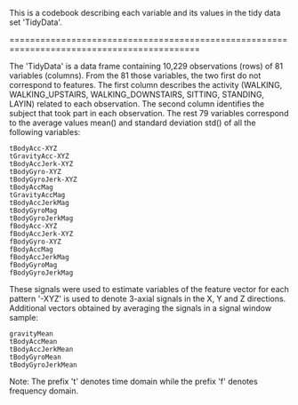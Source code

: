 This is a codebook describing each variable and its values in the tidy data set 'TidyData'.

===========================================================================================

The 'TidyData' is a data frame containing 10,229 observations (rows) of 81 variables (columns). From the 81 those variables, the two first do not correspond to features. The first column describes the activity (WALKING, WALKING_UPSTAIRS, WALKING_DOWNSTAIRS, SITTING, STANDING, LAYIN) related to each observation. The second column identifies the subject that took part in each observation. The rest 79 variables correspond to the average values mean() and standard deviation std() of all the following variables:

    tBodyAcc-XYZ
    tGravityAcc-XYZ
    tBodyAccJerk-XYZ
    tBodyGyro-XYZ
    tBodyGyroJerk-XYZ
    tBodyAccMag
    tGravityAccMag
    tBodyAccJerkMag
    tBodyGyroMag
    tBodyGyroJerkMag
    fBodyAcc-XYZ
    fBodyAccJerk-XYZ
    fBodyGyro-XYZ
    fBodyAccMag
    fBodyAccJerkMag
    fBodyGyroMag
    fBodyGyroJerkMag

These signals were used to estimate variables of the feature vector for each pattern '-XYZ' is used to denote 3-axial signals in the X, Y and Z directions. Additional vectors obtained by averaging the signals in a signal window sample:

    gravityMean
    tBodyAccMean
    tBodyAccJerkMean
    tBodyGyroMean
    tBodyGyroJerkMean


Note: The prefix 't' denotes time domain while the prefix 'f' denotes frequency domain.  